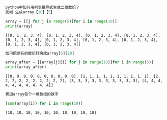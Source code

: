

```python
python中如何用列表推导式生成二维数组？
比如 生成array【10】【5】
```


```python
array = [[j for j in range(5)]for i in range(10)]
print(array)
```

    [[0, 1, 2, 3, 4], [0, 1, 2, 3, 4], [0, 1, 2, 3, 4], [0, 1, 2, 3, 4], [0, 1, 2, 3, 4], [0, 1, 2, 3, 4], [0, 1, 2, 3, 4], [0, 1, 2, 3, 4], [0, 1, 2, 3, 4], [0, 1, 2, 3, 4]]



```python
如何把原有的数组转换成array[5][10]
```


```python
array_after = [[array[j][i] for j in range(10)]for i in range(5)]
print(array_after)
```

    [[0, 0, 0, 0, 0, 0, 0, 0, 0, 0], [1, 1, 1, 1, 1, 1, 1, 1, 1, 1], [2, 2, 2, 2, 2, 2, 2, 2, 2, 2], [3, 3, 3, 3, 3, 3, 3, 3, 3, 3], [4, 4, 4, 4, 4, 4, 4, 4, 4, 4]]



```python
累加array每个一维数组的数字
```


```python
[sum(array[i]) for i in range(10)]
```




    [10, 10, 10, 10, 10, 10, 10, 10, 10, 10]


